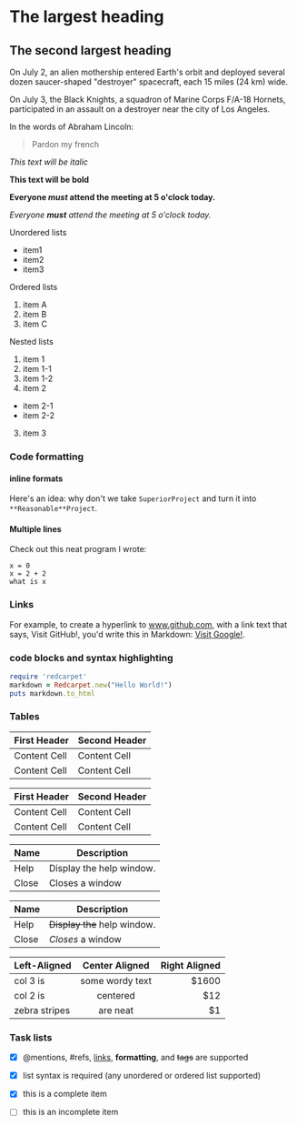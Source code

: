 # The largest heading
## The second largest heading

On July 2, an alien mothership entered Earth's orbit and deployed several dozen saucer-shaped "destroyer" spacecraft, each 15 miles (24 km) wide.

On July 3, the Black Knights, a squadron of Marine Corps F/A-18 Hornets, participated in an assault on a destroyer near the city of Los Angeles.

In the words of Abraham Lincoln:

> Pardon my french

_This text will be italic_

**This text will be bold**

**Everyone _must_ attend the meeting at 5 o'clock today.**

_Everyone **must** attend the meeting at 5 o'clock today._

Unordered lists

- item1
- item2
- item3

Ordered lists

1. item A
2. item B
3. item C

Nested lists

1. item 1
  1. item 1-1
  2. item 1-2
2. item 2
  * item 2-1
  * item 2-2
3. item 3

### Code formatting

#### inline formats

Here's an idea: why don't we take `SuperiorProject` and turn it into `**Reasonable**Project`.

#### Multiple lines

Check out this neat program I wrote:

```
x = 0
x = 2 + 2
what is x
```
### Links

For example, to create a hyperlink to www.github.com, with a link text that says, Visit GitHub!, you'd write this in Markdown: [Visit Google!](www.google.com).

### code blocks and syntax highlighting

```ruby
require 'redcarpet'
markdown = Redcarpet.new("Hello World!")
puts markdown.to_html
```

### Tables

First Header  | Second Header
------------- | -------------
Content Cell  | Content Cell
Content Cell  | Content Cell

| First Header  | Second Header |
| ------------- | ------------- |
| Content Cell  | Content Cell  |
| Content Cell  | Content Cell  |

| Name | Description          |
| --- | --- |
| Help      | Display the help window.|
| Close     | Closes a window     |

| Name | Description          |
| ------------- | ----------- |
| Help      | ~~Display the~~ help window.|
| Close     | _Closes_ a window     |

| Left-Aligned  | Center Aligned  | Right Aligned |
| :------------ |:---------------:| -----:|
| col 3 is      | some wordy text | $1600 |
| col 2 is      | centered        |   $12 |
| zebra stripes | are neat        |    $1 |


### Task lists

- [x] @mentions, #refs, [links](), **formatting**, and <del>tags</del> are supported
- [x] list syntax is required (any unordered or ordered list supported)
- [x] this is a complete item
- [ ] this is an incomplete item


